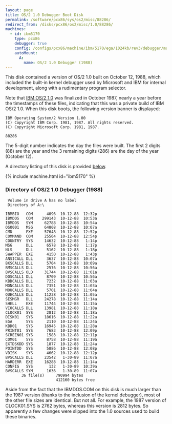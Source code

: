 ```yaml
---
layout: page
title: OS/2 1.0 Debugger Boot Disk
permalink: /software/pcx86/sys/os2/misc/88286/
redirect_from: /disks/pcx86/os2/misc/1.0/88286/
machines:
  - id: ibm5170
    type: pcx86
    debugger: true
    config: /configs/pcx86/machine/ibm/5170/ega/1024kb/rev3/debugger/machine.xml
    autoMount:
      A:
        name: OS/2 1.0 Debugger (1988)
---
```


This disk contained a version of OS/2 1.0 built on October 12, 1988, which included the built-in kernel debugger
used by Microsoft and IBM for internal development, along with a rudimentary program selector.

Note that [IBM OS/2 1.0](/software/pcx86/sys/os2/ibm/1.0/) was finalized in October 1987, nearly a year before the timestamps
of these files, indicating that this was a private build of IBM OS/2 1.0.  When this disk boots, the following version
banner is displayed:

	IBM Operating System/2 Version 1.00
	(C) Copyright IBM Corp. 1981, 1987. All rights reserved.
	(C) Copyright Microsoft Corp. 1981, 1987.
	
	88286

The 5-digit number indicates the day the files were built.  The first 2 digits (88) are the year and the 3 remaining
digits (286) are the day of the year (October 12).

A directory listing of this disk is provided [below](#directory-of-os2-10-debugger-boot-disk).

{% include machine.html id="ibm5170" %}

### Directory of OS/2 1.0 Debugger (1988)

     Volume in drive A has no label
     Directory of A:\

    IBMBIO   COM      4096  10-12-88  12:32p
    IBMDOS   COM    299143  10-12-88  10:53a
    IBMDOS   SYM     62788  10-12-88  10:54a
    OSO001   MSG     64808  10-12-88  10:07a
    CMD      EXE     57648  10-12-88  12:52p
    COMMAND  COM     25564  10-12-88  12:54p
    COUNTRY  SYS     14632  10-12-88   1:14p
    MSG      DLL      6578  10-12-88   1:17p
    NLS      DLL      5162  10-12-88   1:18p
    SWAPPER  EXE      4150  10-12-88   1:43p
    ANSICALL DLL      3637  10-12-88  10:07a
    BKSCALLS DLL      5704  10-12-88  10:09a
    BMSCALLS DLL      2576  10-12-88  10:56a
    BVSCALLS OLD     31744  10-12-88  11:01a
    DOSCALL1 DLL      8709  10-12-88  10:56a
    KBDCALLS DLL      7232  10-12-88  11:03a
    MONCALLS DLL      7351  10-12-88  11:03a
    MOUCALLS DLL      5701  10-12-88  11:04a
    QUECALLS DLL     11238  10-12-88  11:05a
    SESMGR   DLL     24278  10-12-88  11:14a
    SHELL    EXE     11744  10-12-88  11:15a
    VIOCALLS DLL     13981  10-12-88  11:18a
    CLOCK01  SYS      2812  10-12-88  11:18a
    DISK01   SYS     18616  10-12-88  11:22a
    EGA      SYS      2110  10-12-88  11:24a
    KBD01    SYS     16945  10-12-88  11:28a
    PRINT01  SYS      7683  10-12-88  12:09p
    SCREEN01 SYS      1583  10-12-88  12:11p
    COM01    SYS      8758  10-12-88  11:19a
    EXTDSKDD SYS      1877  10-12-88  11:24a
    POINTDD  SYS      5886  10-12-88  12:08p
    VDISK    SYS      4662  10-12-88  12:12p
    BVSCALLS DLL     23542   1-30-89  11:07a
    HARDERR  EXE     16288  10-12-88  11:14a
    CONFIG   SYS       132   1-30-89  10:39a
    BVSCALLS SYM      1636   1-30-89  11:07a
           36 file(s)     790994 bytes
                          412160 bytes free

Aside from the fact that the IBMDOS.COM on this disk is much larger than the 1987 version (thanks to the inclusion of
the kernel debugger), most of the other file sizes are identical.  But not all.  For example, the 1987 version of
CLOCK01.SYS is 2762 bytes, whereas this version is 2812 bytes.  So apparently a few changes were slipped into the 1.0
sources used to build these binaries.
